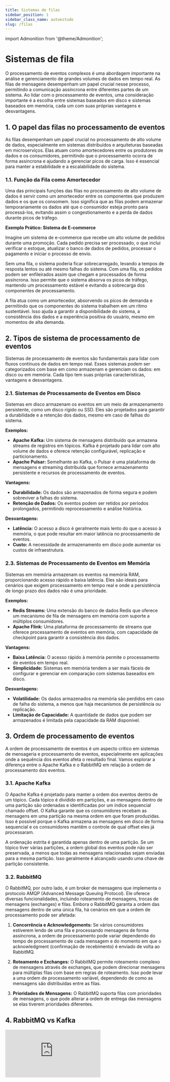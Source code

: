 ```yaml
---
title: Sistemas de filas
sidebar_position: 1
sidebar_class_name: autoestudo
slug: /filas
---
```


import Admonition from '@theme/Admonition';

# Sistemas de fila

O processamento de eventos complexos é uma abordagem importante na análise e
gerenciamento de grandes volumes de dados em tempo real. As filas de mensagens
desempenham um papel crucial nesse processo, permitindo a comunicação
assíncrona entre diferentes partes de um sistema. Ao lidar com o processamento
de eventos, uma consideração importante é a escolha entre sistemas baseados em
disco e sistemas baseados em memória, cada um com suas próprias vantagens e
desvantagens.

## 1. O papel das filas no processamento de eventos

As filas desempenham um papel crucial no processamento de alto volume de dados,
especialmente em sistemas distribuídos e arquiteturas baseadas em
microserviços. Elas atuam como amortecedores entre os produtores de dados e os
consumidores, permitindo que o processamento ocorra de forma assíncrona e
ajudando a gerenciar picos de carga. Isso é essencial para manter a
estabilidade e a escalabilidade do sistema.

### 1.1. Função da Fila como Amortecedor

Uma das principais funções das filas no processamento de alto volume de dados é
servir como um amortecedor entre os componentes que produzem dados e os que os
consomem. Isso significa que as filas podem armazenar temporariamente os dados
até que o consumidor esteja pronto para processá-los, evitando assim o
congestionamento e a perda de dados durante picos de tráfego.

**Exemplo Prático: Sistema de E-commerce**

Imagine um sistema de e-commerce que recebe um alto volume de pedidos durante
uma promoção. Cada pedido precisa ser processado, o que inclui verificar o
estoque, atualizar o banco de dados de pedidos, processar o pagamento e iniciar
o processo de envio.

Sem uma fila, o sistema poderia ficar sobrecarregado, levando a tempos de
resposta lentos ou até mesmo falhas do sistema. Com uma fila, os pedidos podem
ser enfileirados assim que chegam e processados de forma assíncrona. Isso
permite que o sistema absorva os picos de tráfego, mantendo um processamento
estável e evitando a sobrecarga dos componentes de processamento.

A fila atua como um amortecedor, absorvendo os picos de demanda e permitindo
que os componentes do sistema trabalhem em um ritmo sustentável. Isso ajuda a
garantir a disponibilidade do sistema, a consistência dos dados e a experiência
positiva do usuário, mesmo em momentos de alta demanda.

## 2. Tipos de sistema de processamento de eventos

Sistemas de processamento de eventos são fundamentais para lidar com fluxos
contínuos de dados em tempo real. Esses sistemas podem ser categorizados com
base em como armazenam e gerenciam os dados: em disco ou em memória. Cada tipo
tem suas próprias características, vantagens e desvantagens.

### 2.1. Sistemas de Processamento de Eventos em Disco

Sistemas em disco armazenam os eventos em um meio de armazenamento persistente,
como um disco rígido ou SSD. Eles são projetados para garantir a durabilidade e
a retenção dos dados, mesmo em caso de falhas do sistema. 

**Exemplos:**
- **Apache Kafka:** Um sistema de mensagens distribuído que armazena streams de
  registros em tópicos. Kafka é projetado para lidar com alto volume de dados e
  oferece retenção configurável, replicação e particionamento.
- **Apache Pulsar:** Semelhante ao Kafka, o Pulsar é uma plataforma de
  mensagens e streaming distribuída que fornece armazenamento persistente e
  recursos de processamento de eventos.

**Vantagens:**
- **Durabilidade:** Os dados são armazenados de forma segura e podem sobreviver
  a falhas do sistema.
- **Retenção de Dados:** Os eventos podem ser retidos por períodos prolongados,
  permitindo reprocessamento e análise histórica.

**Desvantagens:**
- **Latência:** O acesso a disco é geralmente mais lento do que o acesso à
  memória, o que pode resultar em maior latência no processamento de eventos.
- **Custo:** A necessidade de armazenamento em disco pode aumentar os custos de
  infraestrutura.

### 2.3. Sistemas de Processamento de Eventos em Memória

Sistemas em memória armazenam os eventos na memória RAM, proporcionando acesso
rápido e baixa latência. Eles são ideais para cenários que exigem processamento
em tempo real e onde a persistência de longo prazo dos dados não é uma
prioridade.

**Exemplos:**
- **Redis Streams:** Uma extensão do banco de dados Redis que oferece um
  mecanismo de fila de mensagens em memória com suporte a múltiplos
  consumidores.
- **Apache Flink:** Uma plataforma de processamento de streams que oferece
  processamento de eventos em memória, com capacidade de checkpoint para
  garantir a consistência dos dados.

**Vantagens:**
- **Baixa Latência:** O acesso rápido à memória permite o processamento de
  eventos em tempo real.
- **Simplicidade:** Sistemas em memória tendem a ser mais fáceis de configurar
  e gerenciar em comparação com sistemas baseados em disco.

**Desvantagens:**
- **Volatilidade:** Os dados armazenados na memória são perdidos em caso de
  falha do sistema, a menos que haja mecanismos de persistência ou replicação.
- **Limitação de Capacidade:** A quantidade de dados que podem ser armazenados
  é limitada pela capacidade da RAM disponível.

## 3. Ordem de processamento de eventos

A ordem de processamento de eventos é um aspecto crítico em sistemas de
mensageria e processamento de eventos, especialmente em aplicações onde a
sequência dos eventos afeta o resultado final. Vamos explorar a diferença entre
o Apache Kafka e o RabbitMQ em relação à ordem de processamento dos eventos.

### 3.1. Apache Kafka

O Apache Kafka é projetado para manter a ordem dos eventos dentro de um tópico.
Cada tópico é dividido em partições, e as mensagens dentro de uma partição são
ordenadas e identificadas por um índice sequencial chamado offset. O Kafka
garante que os consumidores recebam as mensagens em uma partição na mesma ordem
em que foram produzidas. Isso é possível porque o Kafka armazena as mensagens
em disco de forma sequencial e os consumidores mantêm o controle de qual offset
eles já processaram.

A ordenação estrita é garantida apenas dentro de uma partição. Se um tópico
tiver várias partições, a ordem global dos eventos pode não ser preservada, a
menos que todas as mensagens relacionadas sejam enviadas para a mesma partição.
Isso geralmente é alcançado usando uma chave de partição consistente.

### 3.2. RabbitMQ

O RabbitMQ, por outro lado, é um broker de mensagens que implementa o protocolo
AMQP (Advanced Message Queuing Protocol). Ele oferece diversas funcionalidades,
incluindo roteamento de mensagens, trocas de mensagens (exchanges) e filas.
Embora o RabbitMQ garanta a ordem das mensagens dentro de uma única fila, há
cenários em que a ordem de processamento pode ser afetada:

1. **Concorrência e Acknowledgements:** Se vários consumidores estiverem lendo
   de uma fila e processando mensagens de forma assíncrona, a ordem de
   processamento pode variar dependendo do tempo de processamento de cada
   mensagem e do momento em que o acknowledgment (confirmação de recebimento) é
   enviado de volta ao RabbitMQ.

2. **Roteamento e Exchanges:** O RabbitMQ permite roteamento complexo de
   mensagens através de exchanges, que podem direcionar mensagens para
   múltiplas filas com base em regras de roteamento. Isso pode levar a uma
   ordem de processamento variável, dependendo de como as mensagens são
   distribuídas entre as filas.

3. **Prioridades de Mensagens:** O RabbitMQ suporta filas com prioridades de
   mensagens, o que pode alterar a ordem de entrega das mensagens se elas
   tiverem prioridades diferentes.

## 4. RabbitMQ vs Kafka

<Admonition 
    type="info" 
    title="Autoestudo">

<div style={{ textAlign: 'center' }}>
    <iframe 
        style={{
            display: 'block',
            margin: 'auto',
            width: '100%',
            height: '50vh',
        }}
        src="https://www.youtube.com/embed/_5mu7lZz5X4" 
        frameborder="0" 
        allowFullScreen>
    </iframe>
</div>

</Admonition>
